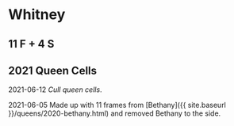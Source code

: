 # Whitney
## 11 F + 4 S
## 2021 Queen Cells

2021-06-12 *Cull queen cells*.

2021-06-05 Made up with 11 frames from [Bethany]({{ site.baseurl }}/queens/2020-bethany.html) and removed Bethany to the side.